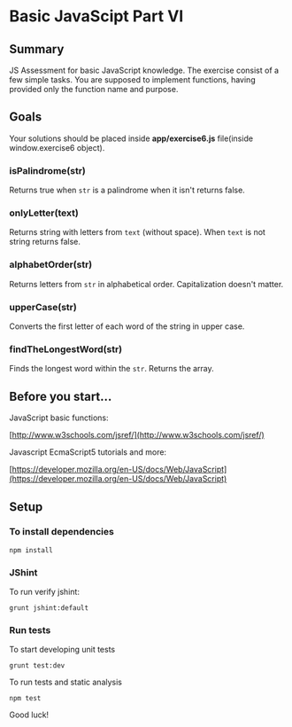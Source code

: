 # Basic JavaScipt Part VI

## Summary

JS Assessment for basic JavaScript knowledge. The exercise consist of a few simple tasks. You are supposed to implement functions, having provided only the function name and purpose.

## Goals

Your solutions should be placed inside **app/exercise6.js** file(inside window.exercise6 object).

### isPalindrome(str)

Returns true when `str` is a palindrome when it isn't returns false.

### onlyLetter(text)

Returns string with letters from `text` (without space). When `text` is not string returns false. 

### alphabetOrder(str)

Returns letters from `str` in alphabetical order. Capitalization doesn't matter.

### upperCase(str)

Converts the first letter of each word of the string in upper case.

### findTheLongestWord(str)

Finds the longest word within the `str`. Returns the array.

## Before you start...

JavaScript basic functions: 

[http://www.w3schools.com/jsref/](http://www.w3schools.com/jsref/)
    
Javascript EcmaScript5 tutorials and more: 

[https://developer.mozilla.org/en-US/docs/Web/JavaScript](https://developer.mozilla.org/en-US/docs/Web/JavaScript)

## Setup

### To install dependencies

    npm install

### JShint

To run verify jshint:

    grunt jshint:default

### Run tests

To start developing unit tests

    grunt test:dev
 
To run tests and static analysis

    npm test

Good luck!
 
